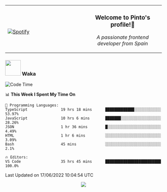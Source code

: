 <table width="100%" align="center"> 
  <tr>
  <td width="50%">
      
&nbsp; <br> [![Spotify](https://novatorem-zeta-rust.vercel.app/api/spotify)](https://open.spotify.com/user/novatorem-zeta-rust)

  </td>
  <td width="50%">
    <h3 align="center">Welcome to Pinto's profile!👋</h3>
    <p align="center"><em>A passionate frontend developer from Spain</em></p>
  </td>
  </table>

### <img src="https://media.giphy.com/media/VgCDAzcKvsR6OM0uWg/giphy.gif" width="50"> Waka

  <!--START_SECTION:waka-->
![Code Time](http://img.shields.io/badge/Code%20Time-539%20hrs%207%20mins-blue)

📊 **This Week I Spent My Time On** 

```text
💬 Programming Languages: 
TypeScript               19 hrs 18 mins      █████████████░░░░░░░░░░░░   53.97% 
JavaScript               10 hrs 6 mins       ███████░░░░░░░░░░░░░░░░░░   28.26% 
JSON                     1 hr 36 mins        █░░░░░░░░░░░░░░░░░░░░░░░░   4.49% 
HTML                     1 hr 6 mins         ░░░░░░░░░░░░░░░░░░░░░░░░░   3.09% 
Bash                     45 mins             ░░░░░░░░░░░░░░░░░░░░░░░░░   2.1%

🔥 Editors: 
VS Code                  35 hrs 45 mins      █████████████████████████   100.0%

```


 Last Updated on 17/06/2022 10:04:54 UTC
<!--END_SECTION:waka-->

<div align="center">
<img src="https://github-readme-stats-gilt-tau.vercel.app/api/top-langs/?username=pinto-hub&layout=compact&theme=dracula" />
</div>
